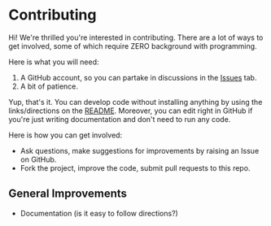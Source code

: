 # Contributing

Hi! We're thrilled you're interested in contributing.
There are a lot of ways to get involved, some of which require ZERO background with programming.

Here is what you will need:
1. A GitHub account, so you can partake in discussions in the [Issues](github.com/mathematicalmichael/cafelytics/issues) tab.
2. A bit of patience.

Yup, that's it. 
You can develop code without installing anything by using the links/directions on the [README](../README.md). 
Moreover, you can edit right in GitHub if you're just writing documentation and don't need to run any code.  

Here is how you can get involved:
- Ask questions, make suggestions for improvements by raising an Issue on GitHub.
- Fork the project, improve the code, submit pull requests to this repo.


## General Improvements
- Documentation (is it easy to follow directions?) 



